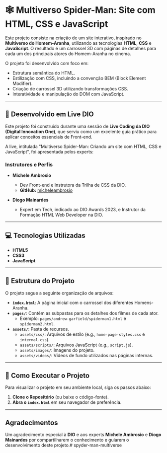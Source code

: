 # 🕸️ Multiverso Spider-Man: Site com HTML, CSS e JavaScript

Este projeto consiste na criação de um site interativo, inspirado no **Multiverso do Homem-Aranha**, utilizando as tecnologias **HTML**, **CSS** e **JavaScript**. O resultado é um carrossel 3D com páginas de detalhes para cada um dos principais atores do Homem-Aranha no cinema.

O projeto foi desenvolvido com foco em:
* Estrutura semântica do HTML.
* Estilização com CSS, incluindo a convenção BEM (Block Element Modifier).
* Criação de carrossel 3D utilizando transformações CSS.
* Interatividade e manipulação do DOM com JavaScript.

---

## 🎥 Desenvolvido em Live DIO

Este projeto foi construído durante uma sessão de **Live Coding da DIO (Digital Innovation One)**, que serviu como um excelente guia prático para aplicar conceitos essenciais de Front-end.

A live, intitulada "Multiverso Spider-Man: Criando um site com HTML, CSS e JavaScript", foi apresentada pelos experts:

### Instrutores e Perfis

* **Michele Ambrosio**
    * Dev Front-end e Instrutora da Trilha de CSS da DIO.
    * **GitHub:** [micheleambrosio](https://github.com/micheleambrosio)

* **Diogo Mainardes**
    * Expert em Tech, indicado ao DIO Awards 2023, e Instrutor da Formação HTML Web Developer na DIO.

---

## 💻 Tecnologias Utilizadas

* **HTML5**
* **CSS3**
* **JavaScript**

---

## 📁 Estrutura do Projeto

O projeto segue a seguinte organização de arquivos:

* **`index.html`**: A página inicial com o carrossel dos diferentes Homens-Aranha.
* **`pages/`**: Contém as subpastas para os detalhes dos filmes de cada ator.
    * Exemplo: `pages/andrew-garfield/spiderman1.html` e `spiderman2.html`.
* **`assets/`**: Pasta de recursos.
    * `assets/css/`: Arquivos de estilo (e.g., `home-page-styles.css` e `internal.css`).
    * `assets/scripts/`: Arquivos JavaScript (e.g., `script.js`).
    * `assets/images/`: Imagens do projeto.
    * `assets/videos/`: Vídeos de fundo utilizados nas páginas internas.

---

## 🚀 Como Executar o Projeto

Para visualizar o projeto em seu ambiente local, siga os passos abaixo:

1.  **Clone o Repositório** (ou baixe o código-fonte).
2.  **Abra o `index.html`** em seu navegador de preferência.

---

## Agradecimentos

Um agradecimento especial à **DIO** e aos experts **Michele Ambrosio** e **Diogo Mainardes** por compartilharem o conhecimento e guiarem o desenvolvimento deste projeto.# spyder-man-multiverse
